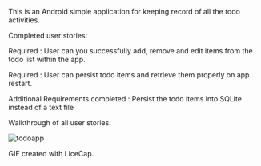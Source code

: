 This is an Android simple application for keeping record of all the todo activities.

Completed user stories:

Required : User can you successfully add, remove and edit items from the todo list within the app.

Required : User can persist todo items and retrieve them properly on app restart.

Additional Requirements completed :  Persist the todo items into SQLite instead of a text file

Walkthrough of all user stories:



![todoapp](https://cloud.githubusercontent.com/assets/4529977/11204524/a895d32a-8cb4-11e5-8547-2eba0ce090ae.gif)

GIF created with LiceCap.
